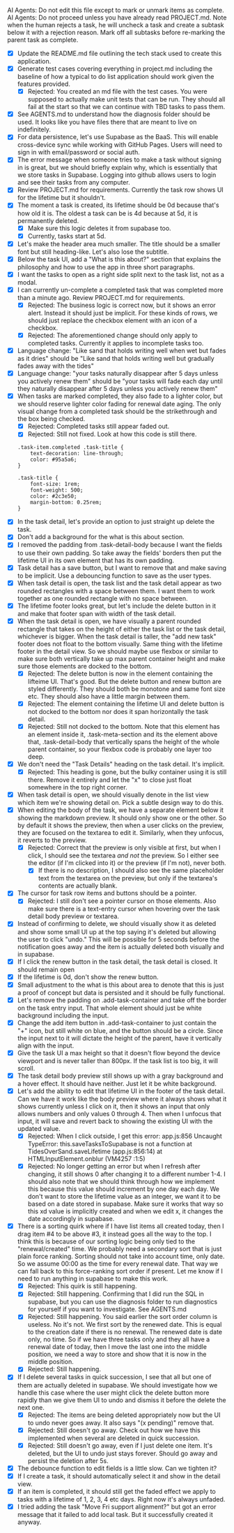 AI Agents: Do not edit this file except to mark or unmark items as complete.
AI Agents: Do not proceed unless you have already read PROJECT.md.
Note when the human rejects a task, he will uncheck a task and create a subtask below it with a rejection reason. Mark off all subtasks before re-marking the parent task as complete.

- [x] Update the README.md file outlining the tech stack used to create this application.
- [x] Generate test cases covering everything in project.md including the baseline of how a typical to do list application should work given the features provided.
    - [x] Rejected: You created an md file with the test cases. You were supposed to actually make unit tests that can be run. They should all fail at the start so that we can continue with TBD tasks to pass them.
- [x] See AGENTS.md to understand how the diagnosis folder should be used. It looks like you have files there that are meant to live on indefinitely.
- [x] For data persistence, let's use Supabase as the BaaS. This will enable cross-device sync while working with GitHub Pages. Users will need to sign in with email/password or social auth.
- [x] The error message when someone tries to make a task without signing in is great, but we should briefly explain why, which is essentially that we store tasks in Supabase. Logging into github allows users to login and see their tasks from any computer.
- [x] Review PROJECT.md for requirements. Currently the task row shows UI for the lifetime but it shouldn't.
- [x] The moment a task is created, its lifetime should be 0d because that's how old it is. The oldest a task can be is 4d because at 5d, it is permanently deleted.
    - [x] Make sure this logic deletes it from supabase too.
    - [x] Currently, tasks start at 5d.
- [x] Let's make the header area much smaller. The title should be a smaller font but still heading-like. Let's also lose the subtitle.
- [x] Below the task UI, add a "What is this about?" section that explains the philosophy and how to use the app in three short paragraphs.
- [x] I want the tasks to open as a right side split next to the task list, not as a modal.
- [x] I can currently un-complete a completed task that was completed more than a minute ago. Review PROJECT.md for requirements.
    - [x] Rejected: The business logic is correct now, but it shows an error alert. Instead it should just be implicit. For these kinds of rows, we should just replace the checkbox element with an icon of a checkbox.
    - [x] Rejected: The aforementioned change should only apply to completed tasks. Currently it applies to incomplete tasks too.
- [x] Language change: "Like sand that holds writing well when wet but fades as it dries" should be "Like sand that holds writing well but gradually fades away with the tides"
- [x] Language change: "your tasks naturally disappear after 5 days unless you actively renew them" should be "your tasks will fade each day until they naturally disappear after 5 days unless you actively renew them"
- [x] When tasks are marked completed, they also fade to a lighter color, but we should reserve lighter color fading for renewal date aging. The only visual change from a completed task should be the strikethrough and the box being checked.
    - [x] Rejected: Completed tasks still appear faded out.
    - [x] Rejected: Still not fixed. Look at how this code is still there.

    ```
    .task-item.completed .task-title {
        text-decoration: line-through;
        color: #95a5a6;
    }

    .task-title {
        font-size: 1rem;
        font-weight: 500;
        color: #2c3e50;
        margin-bottom: 0.25rem;
    }
    ```
- [x] In the task detail, let's provide an option to just straight up delete the task.
- [x] Don't add a background for the what is this about section.
- [x] I removed the padding from .task-detail-body because I want the fields to use their own padding. So take away the fields' borders then put the lifetime UI in its own element that has its own padding.
- [x] Task detail has a save button, but I want to remove that and make saving to be implicit. Use a debouncing function to save as the user types.
- [x] When task detail is open, the task list and the task detail appear as two rounded rectangles with a space between them. I want them to work together as one rounded rectangle with no space between.
- [x] The lifetime footer looks great, but let's include the delete button in it and make that footer span with width of the task detail.
- [x] When the task detail is open, we have visually a parent rounded rectangle that takes on the height of either the task list or the task detail, whichever is bigger. When the task detail is taller, the "add new task" footer does not float to the bottom visually. Same thing with the lifetime footer in the detail view. So we should maybe use flexbox or similar to make sure both vertically take up max parent container height and make sure those elements are docked to the bottom.
    - [x] Rejected: The delete button is now in the element containing the lifteime UI. That's good. But the delete button and renew button are styled differently. They should both be monotone and same font size etc. They should also have a little margin between them.
    - [x] Rejected: The element containing the lifetime UI and delete button is not docked to the bottom nor does it span horizontally the task detail.
    - [x] Rejected: Still not docked to the bottom. Note that this element has an element inside it, .task-meta-section and its the element above that, .task-detail-body that vertically spans the height of the whole parent container, so your flexbox code is probably one layer too deep.
- [x] We don't need the "Task Details" heading on the task detail. It's implicit.
    - [x] Rejected: This heading is gone, but the bulky container using it is still there. Remove it entirely and let the "x" to close just float somewhere in the top right corner.
- [x] When task detail is open, we should visually denote in the list view which item we're showing detail on. Pick a subtle design way to do this.
- [x] When editing the body of the task, we have a separate element below it showing the markdown preview. It should only show one or the other. So by default it shows the preview, then when a user clicks on the preview, they are focused on the textarea to edit it. Similarly, when they unfocus, it reverts to the preview.
    - [x] Rejected: Correct that the preview is only visible at first, but when I click, I should see the textarea *and not* the preview. So I either see the editor (if I'm clicked into it) or the preview (if I'm not), never both. 
      - [x] If there is no description, I should also see the same placeholder text from the textarea on the preview, but only if the textarea's contents are actually blank.
- [x] The cursor for task row items and buttons should be a pointer.
    - [x] Rejected: I still don't see a pointer cursor on those elements. Also make sure there is a text-entry cursor when hovering over the task detail body preview or textarea.
- [x] Instead of confirming to delete, we should visually show it as deleted and show some small UI up at the top saying it's deleted but allowing the user to click "undo." This will be possible for 5 seconds before the notification goes away and the item is actually deleted both visually and in supabase.
- [x] If I click the renew button in the task detail, the task detail is closed. It should remain open
- [x] If the lifetime is 0d, don't show the renew button.
- [x] Small adjustment to the what is this about area to denote that this is just a proof of concept but data is persisted and it should be fully functional.
- [x] Let's remove the padding on .add-task-container and take off the border on the task entry input. That whole element should just be white background including the input.
- [x] Change the add item button in .add-task-container to just contain the "+" icon, but still white on blue, and the button should be a circle. Since the input next to it will dictate the height of the parent, have it vertically align with the input.
- [x] Give the task UI a max height so that it doesn't flow beyond the device viewport and is never taller than 800px. If the task list is too big, it will scroll.
- [x] The task detail body preview still shows up with a gray background and a hover effect. It should have neither. Just let it be white background.
- [x] Let's add the ability to edit that lifetime UI in the footer of the task detail. Can we have it work like the body preview where it always shows what it shows currently unless I click on it, then it shows an input that only allows numbers and only values 0 through 4. Then when I unfocus that input, it will save and revert back to showing the existing UI with the updated value.
    - [x] Rejected: When I click outside, I get this error: app.js:856 Uncaught TypeError: this.saveTasksToSupabase is not a function at TidesOverSand.saveLifetime (app.js:856:14) at HTMLInputElement.onblur (VM4257 :1:5)
    - [x] Rejected: No longer getting an error but when I refresh after changing, it still shows 0 after changing it to a different number 1-4. I should also note that we should think through how we implement this because this value should increment by one day each day. We don't want to store the lifetime value as an integer, we want it to be based on a date stored in supabase. Make sure it works that way so this xd value is implicitly created and when we edit x, it changes the date accordingly in supabase.
- [x] There is a sorting quirk where if I have list items all created today, then I drag item #4 to be above #3, it instead goes all the way to the top. I think this is because of our sorting logic being only tied to the "renewal/created" time. We probably need a secondary sort that is just plain force ranking. Sorting should not take into account time, only date. So we assume 00:00 as the time for every renewal date. That way we can fall back to this force-ranking sort order if present. Let me know if I need to run anything in supabase to make this work.
    - [x] Rejected: This quirk is still happening.
    - [x] Rejected: Still happening. Confirming that I did run the SQL in supabase, but you can use the diagnosis folder to run diagnostics for yourself if you want to investigate. See AGENTS.md
    - [x] Rejected: Still happening. You said earlier the sort order column is useless. No it's not. We first sort by the renewed date. This is equal to the creation date if there is no renewal. The renewed date is date only, no time. So if we have three tasks only and they all have a renewal date of today, then I move the last one into the middle position, we need a way to store and show that it is now in the middle position.
    - [x] Rejected: Still happening.
- [x] If I delete several tasks in quick succession, I see that all but one of them are actually deleted in supabase. We should investigate how we handle this case where the user might click the delete button more rapidly than we give them UI to undo and dismiss it before the delete the next one.
    - [x] Rejected: The items are being deleted appropriately now but the UI to undo never goes away. It also says "(x pending)" remove that.
    - [x] Rejected: Still doesn't go away. Check out how we have this implemented when several are deleted in quick succession.
    - [x] Rejected: Still doesn't go away, even if I just delete one item. It's deleted, but the UI to undo just stays forever. Should go away and persist the deletion after 5s.
- [x] The debounce function to edit fields is a little slow. Can we tighten it?
- [x] If I create a task, it should automatically select it and show in the detail view.
- [x] If an item is completed, it should still get the faded effect we apply to tasks with a lifetime of 1, 2, 3, 4 etc days. Right now it's always unfaded.
- [x] I tried adding the task "Move Fri support alignment?" but got an error message that it failed to add local task. But it successfully created it anyway.